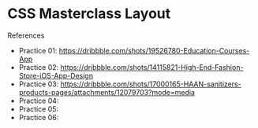 # CSS Masterclass Layout

References

- Practice 01: https://dribbble.com/shots/19526780-Education-Courses-App
- Practice 02: https://dribbble.com/shots/14115821-High-End-Fashion-Store-iOS-App-Design
- Practice 03: https://dribbble.com/shots/17000165-HAAN-sanitizers-products-pages/attachments/12079703?mode=media
- Practice 04:
- Practice 05:
- Practice 06:
